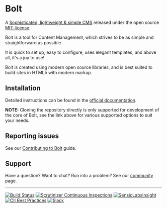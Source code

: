Bolt
====

A [Sophisticated, lightweight & simple CMS][bolt-cm] released under the open
source [MIT-license][MIT-license].

Bolt is a tool for Content Management, which strives to be as simple and
straightforward as possible.

It is quick to set up, easy to configure, uses elegant templates, and above
all, it's a joy to use!

Bolt is created using modern open source libraries, and is best suited to build
sites in HTML5 with modern markup.


Installation
------------

Detailed instructions can be found in the [official documentation][docs].

**NOTE:** Cloning the repository directly is only supported for development of
the core of Bolt, see the link above for various supported options to suit
your needs.


Reporting issues
----------------

See our [Contributing to Bolt][contributing] guide.


Support
-------

Have a question? Want to chat? Run into a problem? See our [community][support]
page.

---

[![Build Status][travis-badge]][travis] [![Scrutinizer Continuous Inspections][codeclimate-badge]][codeclimate] [![SensioLabsInsight][sensio-badge]][sensio-insight] [![CII Best Practices](https://bestpractices.coreinfrastructure.org/projects/1223/badge)](https://bestpractices.coreinfrastructure.org/projects/1223) [![Slack][slack-badge]](https://slack.bolt.cm)

[bolt-cm]: https://bolt.cm
[MIT-license]: http://opensource.org/licenses/mit-license.php
[docs]: https://docs.bolt.cm/installation
[support]: https://bolt.cm/community
[travis]: http://travis-ci.org/bolt/bolt
[travis-badge]: https://travis-ci.org/GawainLynch/bolt.svg?branch=release%2F3.3
[codeclimate]: https://lima.codeclimate.com/github/bolt/bolt
[codeclimate-badge]: https://lima.codeclimate.com/github/bolt/bolt/badges/gpa.svg
[sensio-insight]: https://insight.sensiolabs.com/projects/4d1713e3-be44-4c2e-ad92-35f65eee6bd5
[sensio-badge]: https://insight.sensiolabs.com/projects/4d1713e3-be44-4c2e-ad92-35f65eee6bd5/mini.png
[slack-badge]: https://slack.bolt.cm/badge/ratio
[contributing]: https://github.com/bolt/bolt/blob/master/.github/CONTRIBUTING.md
